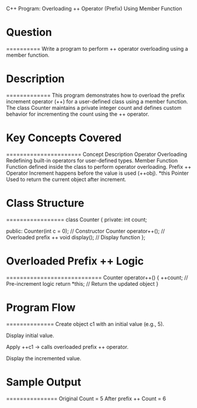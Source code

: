 C++ Program: Overloading ++ Operator (Prefix) Using Member Function

# Question
==========
Write a program to perform ++ operator overloading using a member function.



# Description
=============
This program demonstrates how to overload the prefix increment operator (++) for a user-defined class using a member function.
The class Counter maintains a private integer count and defines custom behavior for incrementing the count using the ++ operator.



# Key Concepts Covered
======================
Concept	Description
Operator Overloading	Redefining built-in operators for user-defined types.
Member Function	Function defined inside the class to perform operator overloading.
Prefix ++ Operator	Increment happens before the value is used (++obj).
*this Pointer	Used to return the current object after increment.



# Class Structure
=================
class Counter {
private:
    int count;

public:
    Counter(int c = 0);        // Constructor
    Counter operator++();      // Overloaded prefix ++
    void display();            // Display function
};



# Overloaded Prefix ++ Logic
============================
Counter operator++() {
    ++count;         // Pre-increment logic
    return *this;    // Return the updated object
}



# Program Flow
==============
Create object c1 with an initial value (e.g., 5).

Display initial value.

Apply ++c1 → calls overloaded prefix ++ operator.

Display the incremented value.



# Sample Output
===============
Original Count = 5
After prefix ++ Count = 6